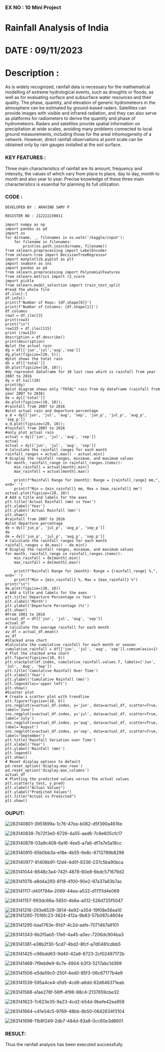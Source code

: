 ### EX NO : 10 Mini Project
# Rainfall Analysis of India
# DATE : 09/11/2023
# Description :

As is widely recognized, rainfall data is necessary for the mathematical modelling of extreme hydrological events, such as droughts or floods, as well as for evaluating surface and subsurface water resources and their quality. The phase, quantity, and elevation of generic hydrometeors in the atmosphere can be estimated by ground-based radars. Satellites can provide images with visible and infrared radiation, and they can also serve as platforms for radiometers to derive the quantity and phase of hydrometeors. Radars and satellites provide spatial information on precipitation at wide scales, avoiding many problems connected to local ground measurements, including those for the areal inhomogeneity of a network. However, direct rainfall observations at point scale can be obtained only by rain gauges installed at the soil surface.

### KEY FEATURES :
Three main characteristics of rainfall are its amount, frequency and intensity, the values of which vary from place to place, day to day, month to month and also year to year. Precise knowledge of these three main characteristics is essential for planning its full utilization.

### CODE :
```
DEVELOPED BY : ARAVIND SAMY P

REGISTER NO : 212222230011
```
```
import numpy as np 
import pandas as pd 
import os
for dirname, _, filenames in os.walk('/kaggle/input'):
    for filename in filenames:
        print(os.path.join(dirname, filename))
from sklearn.preprocessing import LabelEncoder
from sklearn.tree import DecisionTreeRegressor
import matplotlib.pyplot as plt
import seaborn as sns
import pandas as pd
from sklearn.preprocessing import PolynomialFeatures
from sklearn.metrics import r2_score
import pickle
from sklearn.model_selection import train_test_split
#read the whole file 
df.iloc[:]
df.info()
print(f'Number of Rows: {df.shape[0]}')
print(f'Number of Columns: {df.shape[1]}')
df.columns
row3 = df.iloc[3]
print(row3)
print("\n")
row115 = df.iloc[115]
print (row115)
description = df.describe()
print(description)
#plot the actual rain 
dg = df[['jun','jul','aug','sep']]
dg.plot(figsize=(20, 5));
#plot shows the total rain 
dh = df[['total']]
dh.plot(figsize=(10, 10));
#dy represent dataframe for 10 last rows which is rainfall from year 2007 to 2016 
dy = df.tail(10)
print(dy)
#plot diagram shows only "TOTAL" rain from dy dataframe (rainfall from year 2007 to 2016)
de = dy[['total']]
de.plot(figsize=(10, 10));
#rainfall from 2007 to 2016
#plot actual rain and departure percentage 
a_d = dy[['jun', 'jul', 'aug', 'sep', 'jun_p', 'jul_p', 'aug_p', 'sep_p']]
a_d.plot(figsize=(20, 10));
#rainfall from 2007 to 2016
#only plot actual rain 
actual = dy[['jun', 'jul', 'aug', 'sep']]
actual
actual = dy[['jun', 'jul', 'aug', 'sep']]
# Calculate the rainfall ranges for each month
rainfall_ranges = actual.max() - actual.min()
# Display the rainfall ranges, minimum, and maximum values
for month, rainfall_range in rainfall_ranges.items():
    min_rainfall = actual[month].min()
    max_rainfall = actual[month].max()
    
    print(f"Rainfall Range for {month}: Range = {rainfall_range} mm,", end=' ')
    print(f"Min = {min_rainfall} mm, Max = {max_rainfall} mm")
actual.plot(figsize=(20, 10))
# Add a title and labels for the axes
plt.title('Actual Rainfall (mm) vs Year')
plt.xlabel('Year')
plt.ylabel('Actual Rainfall (mm)')
plt.show()
#rainfall from 2007 to 2016
#plot departure percentage 
de = dy[['jun_p', 'jul_p', 'aug_p', 'sep_p']]
de
de = dy[['jun_p', 'jul_p', 'aug_p', 'sep_p']]
# Calculate the rainfall ranges for each month
rainfall_ranges = de.max() - de.min()
# Display the rainfall ranges, minimum, and maximum values
for month, rainfall_range in rainfall_ranges.items():
    min_rainfall = de[month].min()
    max_rainfall = de[month].max()
    
    print(f"Rainfall Range for {month}: Range = {rainfall_range} %,", end=' ')
    print(f"Min = {min_rainfall} %, Max = {max_rainfall} %")
print("\n")
de.plot(figsize=(20, 10))
# Add a title and labels for the axes
plt.title('Departure Percentage vs Year')
plt.xlabel('Month')
plt.ylabel('Departure Percentage (%)')
plt.show()
#From 1901 to 2016
actual_df = df[['jun', 'jul', 'aug', 'sep']]
actual_df
# Calculate the average rainfall for each month
av_df = actual_df.mean()
av_df
#Stacked area chart
#Calculate the cumulative rainfall for each month or season
cumulative_rainfall = df[['jun', 'jul', 'aug', 'sep']].cumsum(axis=1)
# Plot the stacked area chart
plt.figure(figsize=(10, 6))
plt.stackplot(df.index, cumulative_rainfall.values.T, labels=['Jun', 'Jul', 'Aug', 'Sep'])
plt.title('Cumulative Rainfall Over Time')
plt.xlabel('Year')
plt.ylabel('Cumulative Rainfall (mm)')
plt.legend(loc='upper left')
plt.show()
#Scatter plot
# Create a scatter plot with trendline
plt.figure(figsize=(10, 6))
sns.regplot(x=actual_df.index, y='jun', data=actual_df, scatter=True, label='June')
sns.regplot(x=actual_df.index, y='jul', data=actual_df, scatter=True, label='July')
sns.regplot(x=actual_df.index, y='aug', data=actual_df, scatter=True, label='August')
sns.regplot(x=actual_df.index, y='sep', data=actual_df, scatter=True, label='September')
plt.title('Rainfall Variation over Time')
plt.xlabel('Year')
plt.ylabel('Rainfall (mm)')
plt.legend()
plt.show()
# Reset display options to default
pd.reset_option('display.max_rows')
pd.reset_option('display.max_columns')
actual_df
# Plotting the predicted values versus the actual values
plt.scatter(y_test, y_pred)
plt.xlabel("Actual Values")
plt.ylabel("Predicted Values")
plt.title("Actual vs Predicted")
plt.show()
```
### OUPUT:
![283140801-3951899a-1c76-47ea-b082-d5f390a4616e](https://github.com/Aravindsamy04/Mini-Project/assets/113497037/e3a64c47-8ec3-4555-b225-36c707c6754c)

![283140838-7b72f3e0-6726-4a55-aad6-7c8e605cfc17](https://github.com/Aravindsamy04/Mini-Project/assets/113497037/9a180363-279d-4fee-aec8-2ff38a29e914)


![283140878-03a9c408-6a16-4ee5-a7a6-df7a7e5a18cc](https://github.com/Aravindsamy04/Mini-Project/assets/113497037/3fc9a5b0-ec90-42f7-8287-eeb43a17b716)


![283140915-65b0bb3a-e18e-4b55-9e8c-8713789b8296](https://github.com/Aravindsamy04/Mini-Project/assets/113497037/46c6e71a-0401-4e07-af67-24555afe50bc)

![283140977-81406b91-12d4-4d0f-8336-237c5ba90bca](https://github.com/Aravindsamy04/Mini-Project/assets/113497037/206aca0f-7432-429c-9f97-89895027d364)


![283141044-8648c3a4-742f-4878-80e8-6bdc571679d2](https://github.com/Aravindsamy04/Mini-Project/assets/113497037/c5dd3176-26f7-4ea0-95af-9ef79ba3320e)


![283141078-a8d4a293-8118-4100-90e2-97a37a63b7ac](https://github.com/Aravindsamy04/Mini-Project/assets/113497037/d113d0fe-89e7-4960-b037-4e57a7ed303f)

![283141117-d40f794e-2069-44ea-a532-d11111d4e069](https://github.com/Aravindsamy04/Mini-Project/assets/113497037/2b63610b-25d6-4889-9141-c12b2b2d3719)


![283141157-993dc66a-5650-4b6a-a012-526d725f5047](https://github.com/Aravindsamy04/Mini-Project/assets/113497037/70906480-5725-4d27-b87d-6c783db33215)




![283141216-293e6529-3814-4e92-a354-19f08e56ea10](https://github.com/Aravindsamy04/Mini-Project/assets/113497037/2bd2b01d-ec04-4d4d-82c2-7eb583bb6a98)
![283141260-7016fc23-3624-412a-9b83-57b087c4604e](https://github.com/Aravindsamy04/Mini-Project/assets/113497037/b758e9a4-c520-47b9-932d-abcb9ae46cde)


![283141295-baa1763e-91d7-4c2d-aafe-7071467a9101](https://github.com/Aravindsamy04/Mini-Project/assets/113497037/98cf6648-2f09-4db9-ac28-3aae803b5619)

![283141343-6b2f5ab5-17e0-4a45-a0ec-7206dc904ba3](https://github.com/Aravindsamy04/Mini-Project/assets/113497037/71830d95-8457-4943-91c9-fd99ff83f750)


![283141381-e38b2f30-5cd7-4bd2-8fcf-a7d0481cdbb5](https://github.com/Aravindsamy04/Mini-Project/assets/113497037/b936c2b5-a419-4f5e-a175-607e6687b6fe)


![283141425-c96bdd63-9d40-42a8-8723-2cf02487172b](https://github.com/Aravindsamy04/Mini-Project/assets/113497037/9b24084a-4d64-4616-98a7-a3c3f6dc8230)


![283141468-7f9eb9e9-6c7e-4904-b3f3-5217abc1d369](https://github.com/Aravindsamy04/Mini-Project/assets/113497037/b1bb79d5-5d0d-40f9-8a11-62d2dc572c6f)

![283141506-e5da59c0-250f-4ed0-85f3-06c67177b4e9](https://github.com/Aravindsamy04/Mini-Project/assets/113497037/58108749-8c52-484d-b38c-9de9d47446c9)



![283141539-595a4ce4-d1d5-4cd9-a6dd-82d646371eab](https://github.com/Aravindsamy04/Mini-Project/assets/113497037/0ea69434-1c3c-4297-ad91-72dc5d65b2ce)

![283141568-a1ae278f-56ff-4f96-88c4-2137659cbe32](https://github.com/Aravindsamy04/Mini-Project/assets/113497037/80847f0a-9762-45a6-bf79-7b4a21db5acb)




![283141623-7c623e35-9a23-4cd2-b54d-9befe42ea958](https://github.com/Aravindsamy04/Mini-Project/assets/113497037/5e651856-cffc-4f96-8fc3-514bf5e06103)



![283141664-c41e54c5-9769-48bb-8b50-0642634f3104](https://github.com/Aravindsamy04/Mini-Project/assets/113497037/9044861a-3c18-4332-95ed-0d981c6bdc60)




![283141698-11b8f249-2db7-484d-93a8-0cc60e3d8601](https://github.com/Aravindsamy04/Mini-Project/assets/113497037/02c158ad-1587-488d-aa14-f585f36b6e0a)





### RESULT:

Thus the rainfall analysis has been executed successfully.













